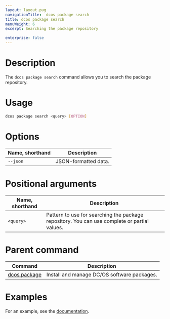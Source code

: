 ```yaml
---
layout: layout.pug
navigationTitle:  dcos package search
title: dcos package search
menuWeight: 6
excerpt: Searching the package repository

enterprise: false
---
```


# Description
The `dcos package search` command allows you to search the package repository.

# Usage

```bash
dcos package search <query> [OPTION]
```

# Options

| Name, shorthand | Description |
|---------|-------------|
| `--json`   |   JSON-formatted data. |

# Positional arguments

| Name, shorthand | Description |
|---------|-------------|
| `<query>`   |   Pattern to use for searching the package repository.  You can use complete or partial values. |

# Parent command

| Command | Description |
|---------|-------------|
| [dcos package](/1.13/cli/command-reference/dcos-package/)   | Install and manage DC/OS software packages. |

# Examples

For an example, see the [documentation](/1.13/administering-clusters/repo/).
